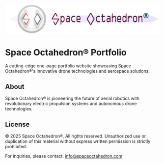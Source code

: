 ![Space Octahedron® Logo](public/SpaceOctahedron-logo.gif) 

# Space Octahedron® Portfolio

A cutting-edge one-page portfolio website showcasing Space Octahedron®'s innovative drone technologies and aerospace solutions.

## About
Space Octahedron® is pioneering the future of aerial robotics with revolutionary electric propulsion systems and autonomous drone technologies.


## License
© 2025 Space Octahedron®. All rights reserved. Unauthorized use or duplication of this material without express written permission is strictly prohibited.

For inquiries, please contact: info@spaceoctahedron.com